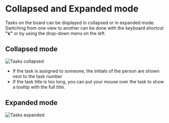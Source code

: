 Collapsed and Expanded mode
===========================

Tasks on the board can be displayed in collapsed or in expanded mode.
Switching from one view to another can be done with the keyboard shortcut **"s"** or by using the drop-down menu on the left.

Collapsed mode
--------------

![Tasks collapsed](http://kanboard.net/screenshots/documentation/board-collapsed-mode.png)

- If the task is assigned to someone, the initials of the person are shown next to the task number
- If the task title is too long, you can put your mouse over the task to show a tooltip with the full title.

Expanded mode
-------------

![Tasks expanded](http://kanboard.net/screenshots/documentation/board-expanded-mode.png)

